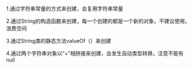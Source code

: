 1.通过字符串常量的方式来创建，会复用字符串常量

2.通过String的构造函数来创建，每一个创建的都是一个新的对象，不建议使用，浪费空间

3.通过String类的静态方法valueOf（）来创建

4.通过两个字符串对象以“+”相拼接来创建，会发生自动类型转换，注意不能有null
